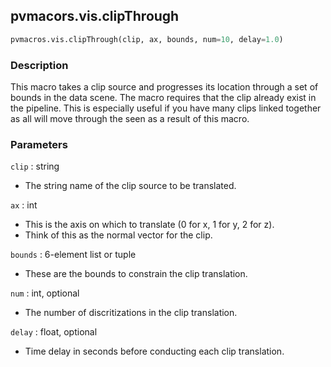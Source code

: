 ## pvmacors.vis.clipThrough

```py
pvmacros.vis.clipThrough(clip, ax, bounds, num=10, delay=1.0)
```

### Description
This macro takes a clip source and progresses its location through a set of bounds in the data scene. The macro requires that the clip already exist in the pipeline. This is especially useful if you have many clips linked together as all will move through the seen as a result of this macro.

### Parameters
`clip` : string

- The string name of the clip source to be translated.

`ax` : int

- This is the axis on which to translate (0 for x, 1 for y, 2 for z).
- Think of this as the normal vector for the clip.

`bounds` : 6-element list or tuple

- These are the bounds to constrain the clip translation.

`num` : int, optional

- The number of discritizations in the clip translation.

`delay` : float, optional

- Time delay in seconds before conducting each clip translation.
